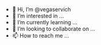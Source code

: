 - 👋 Hi, I’m @vegaservich
- 👀 I’m interested in ...
- 🌱 I’m currently learning ...
- 💞️ I’m looking to collaborate on ...
- 📫 How to reach me ...

<!---
vegaservich/vegaservich is a ✨ special ✨ repository because its `README.md` (this file) appears on your GitHub profile.
You can click the Preview link to take a look at your changes.
--->
